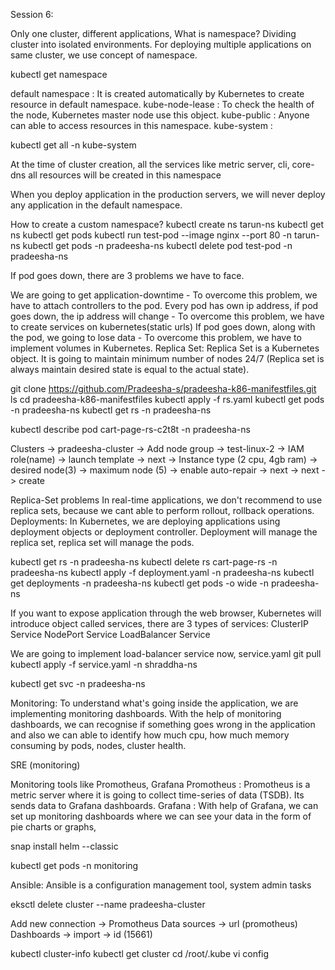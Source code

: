 Session 6:

Only one cluster, different applications, What is namespace? Dividing cluster into isolated environments. For deploying multiple applications on same cluster, we use concept of namespace.

kubectl get namespace

default namespace : It is created automatically by Kubernetes to create resource in default namespace. kube-node-lease : To check the health of the node, Kubernetes master node use this object. kube-public : Anyone can able to access resources in this namespace. kube-system :

kubectl get all -n kube-system

At the time of cluster creation, all the services like metric server, cli, core-dns all resources will be created in this namespace

When you deploy application in the production servers, we will never deploy any application in the default namespace.

How to create a custom namespace? kubectl create ns tarun-ns kubectl get ns kubectl get pods kubectl run test-pod --image nginx --port 80 -n tarun-ns kubectl get pods -n pradeesha-ns kubectl delete pod test-pod -n pradeesha-ns

If pod goes down, there are 3 problems we have to face.

We are going to get application-downtime - To overcome this problem, we have to attach controllers to the pod.
Every pod has own ip address, if pod goes down, the ip address will change - To overcome this problem, we have to create services on kubernetes(static urls)
If pod goes down, along with the pod, we going to lose data - To overcome this problem, we have to implement volumes in Kubernetes.
Replica Set: Replica Set is a Kubernetes object. It is going to maintain minimum number of nodes 24/7 (Replica set is always maintain desired state is equal to the actual state).

git clone https://github.com/Pradeesha-s/pradeesha-k86-manifestfiles.git ls cd pradeesha-k86-manifestfiles kubectl apply -f rs.yaml kubectl get pods -n pradeesha-ns kubectl get rs -n pradeesha-ns

kubectl describe pod cart-page-rs-c2t8t -n pradeesha-ns

Clusters -> pradeesha-cluster -> Add node group -> test-linux-2 -> IAM role(name) -> launch template -> next -> Instance type (2 cpu, 4gb ram) -> desired node(3) -> maximum node (5) -> enable auto-repair -> next -> next -> create

Replica-Set problems In real-time applications, we don't recommend to use replica sets, because we cant able to perform rollout, rollback operations. Deployments: In Kubernetes, we are deploying applications using deployment objects or deployment controller. Deployment will manage the replica set, replica set will manage the pods.

kubectl get rs -n pradeesha-ns kubectl delete rs cart-page-rs -n pradeesha-ns kubectl apply -f deployment.yaml -n pradeesha-ns kubectl get deployments -n pradeesha-ns kubectl get pods -o wide -n pradeesha-ns

If you want to expose application through the web browser, Kubernetes will introduce object called services, there are 3 types of services: ClusterIP Service NodePort Service LoadBalancer Service

We are going to implement load-balancer service now, service.yaml git pull kubectl apply -f service.yaml -n shraddha-ns

kubectl get svc -n pradeesha-ns

Monitoring: To understand what's going inside the application, we are implementing monitoring dashboards. With the help of monitoring dashboards, we can recognise if something goes wrong in the application and also we can able to identify how much cpu, how much memory consuming by pods, nodes, cluster health.

SRE (monitoring)

Monitoring tools like Promotheus, Grafana Promotheus : Promotheus is a metric server where it is going to collect time-series of data (TSDB). Its sends data to Grafana dashboards. Grafana : With help of Grafana, we can set up monitoring dashboards where we can see your data in the form of pie charts or graphs,

snap install helm --classic

kubectl get pods -n monitoring

Ansible: Ansible is a configuration management tool, system admin tasks

eksctl delete cluster --name pradeesha-cluster

Add new connection -> Promotheus Data sources -> url (promotheus) Dashboards -> import -> id (15661)

kubectl cluster-info kubectl get cluster cd /root/.kube vi config
